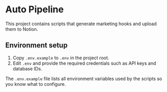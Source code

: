 # Auto Pipeline

This project contains scripts that generate marketing hooks and upload them to Notion.

## Environment setup

1. Copy `.env.example` to `.env` in the project root.
2. Edit `.env` and provide the required credentials such as API keys and database IDs.

The `.env.example` file lists all environment variables used by the scripts so you know what to configure.
